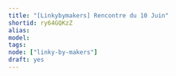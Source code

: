 ```yaml
---
title: "[Linkybymakers] Rencontre du 10 Juin"
shortid: ry64GQKzZ
alias:
model:
tags:
node: ["linky-by-makers"]
draft: yes
---
```

